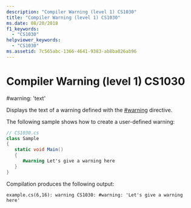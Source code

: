 ```yaml
---
description: "Compiler Warning (level 1) CS1030"
title: "Compiler Warning (level 1) CS1030"
ms.date: 08/20/2018
f1_keywords: 
  - "CS1030"
helpviewer_keywords: 
  - "CS1030"
ms.assetid: 7c565abc-1366-4641-9383-ab8ba026ab96
---
```

# Compiler Warning (level 1) CS1030

\#warning: 'text'  
  
 Displays the text of a warning defined with the [#warning](..\language-reference\preprocessor-directives.md) directive.  
  
 The following sample shows how to create a user-defined warning:  
  
```csharp  
// CS1030.cs  
class Sample  
{  
   static void Main()  
   {  
      #warning Let's give a warning here
   }  
}  
```

Compilation produces the following output:

```console
example.cs(6,16): warning CS1030: #warning: 'Let's give a warning here'
```
